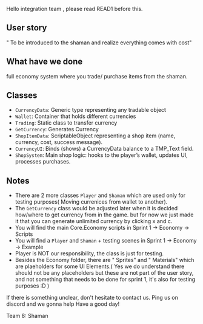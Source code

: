 Hello integration team , please read READ1 before this.

## User story
" To be introduced to the shaman and realize everything comes with cost"

## What have we done
 full economy system where you trade/ purchase items from the shaman.

 ## Classes
 - `CurrencyData`: Generic type representing any tradable object  
 - `Wallet`: Container that holds different currencies  
 - `Trading`: Static class to transfer currency 
 - `GetCurrency`: Generates Currency
 - `ShopItemData`: ScriptableObject representing a shop item (name, currency, cost, success message).
 - `CurrencyUI`: Binds (shows) a CurrencyData balance to a TMP_Text field.
 - `ShopSystem`: Main shop logic: hooks to the player’s wallet, updates UI, processes purchases.

## Notes
- There are 2 more classes `Player` and `Shaman` which are used only for testing purposes( Moving currenices from wallet to another).
- The `GetCurrency` class would be adjusted later when it is decided how/where to get currency from in the game. but for now we just made it that you can generate
  unlimited currency by clicking x and c.
- You will find the main Core.Economy scripts in                    Sprint 1 -> Economy -> Scripts
- You will find a `Player` and `Shaman` + testing scenes in         Sprint 1 -> Economy -> Example
- Player is NOT our responsibility, the class is just for testing.
- Besides the Economy folder, there are " Sprites" and " Materials" which are plaeholders for some UI Elements.( Yes we do understand there should not be any
  placeholders but these are not part of the user story, and not something that needs to be done for sprint 1, it's also for testing purposes :D )


If there is something unclear, don't hesitate to contact us. Ping us on discord and we gonna help
Have a good day!

Team 8: Shaman 